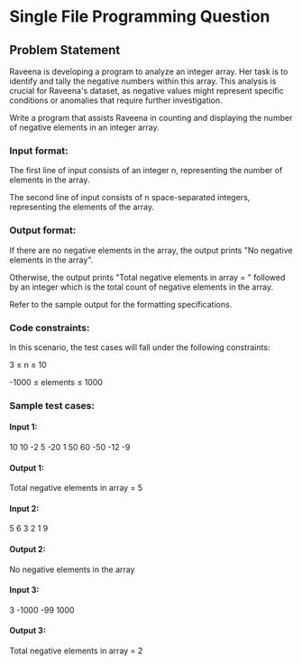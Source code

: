 # Single File Programming Question

## Problem Statement

Raveena is developing a program to analyze an integer array. Her task is to identify and tally the negative numbers within this array. This analysis is crucial for Raveena's dataset, as negative values might represent specific conditions or anomalies that require further investigation.

Write a program that assists Raveena in counting and displaying the number of negative elements in an integer array.

### Input format:

The first line of input consists of an integer n, representing the number of elements in the array.

The second line of input consists of n space-separated integers, representing the elements of the array.

### Output format:

If there are no negative elements in the array, the output prints "No negative elements in the array".

Otherwise, the output prints "Total negative elements in array = " followed by an integer which is the total count of negative elements in the array.

Refer to the sample output for the formatting specifications.

### Code constraints:

In this scenario, the test cases will fall under the following constraints:

3 ≤ n ≤ 10

-1000 ≤ elements ≤ 1000

### Sample test cases:

#### Input 1:

10
10 -2 5 -20 1 50 60 -50 -12 -9

#### Output 1:

Total negative elements in array = 5

#### Input 2:

5
6 3 2 1 9

#### Output 2:

No negative elements in the array

#### Input 3:

3
-1000 -99 1000

#### Output 3:

Total negative elements in array = 2